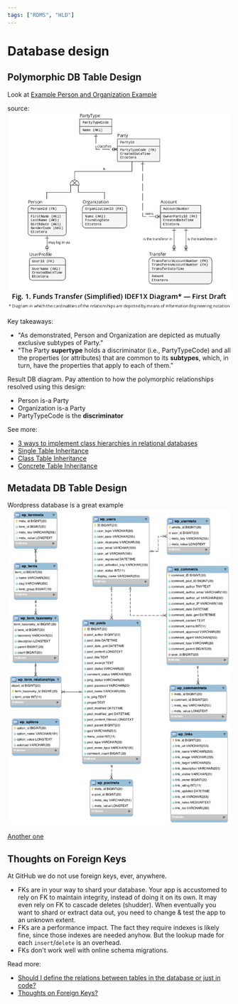 ```yaml
---
tags: ["RDMS", "HLD"]
---
```


# Database design 

<TagLinks />

##  Polymorphic DB Table Design

Look at [Example Person and Organization Example](https://dba.stackexchange.com/questions/179654/developing-a-database-for-a-funds-transfers-business-where-a-people-and-organi)

source: 
![Polymorphic DB Table Design](./img/Polymorphic-table.png)

Key takeaways:
- "As demonstrated, Person and Organization are depicted as mutually exclusive subtypes of Party."
- "The Party **supertype** holds a discriminator (i.e., PartyTypeCode) and all the properties (or attributes) that are common to its **subtypes**, which, in turn, have the properties that apply to each of them."

Result DB diagram. Pay attention to how the polymorphic relationships resolved using this design:
- Person is-a Party
- Organization is-a Party
- PartyTypeCode is the **discriminator**

See more: 
- [3 ways to implement class hierarchies in relational databases](https://stackoverflow.com/questions/9174200/how-to-create-multiple-one-to-ones/9178524#9178524)
- [Single Table Inheritance](https://www.martinfowler.com/eaaCatalog/singleTableInheritance.html)
- [Class Table Inheritance](https://www.martinfowler.com/eaaCatalog/classTableInheritance.html)
- [Concrete Table Inheritance](https://www.martinfowler.com/eaaCatalog/concreteTableInheritance.html)

## Metadata DB Table Design 

Wordpress database is a great example 
![Polymorphic DB Table Design](./img/wp-metadatatable.png)

[Another one](https://stackoverflow.com/questions/3241033/designing-database-to-hold-different-metadata-information)

## Thoughts on Foreign Keys 
At GitHub we do not use foreign keys, ever, anywhere.

- FKs are in your way to shard your database. Your app is accustomed to rely on FK to maintain integrity, instead of doing it on its own. It may even rely on FK to cascade deletes (shudder). When eventually you want to shard or extract data out, you need to change & test the app to an unknown extent.
- FKs are a performance impact. The fact they require indexes is likely fine, since those indexes are needed anyhow. But the lookup made for each `insert`/`delete` is an overhead.
- FKs don't work well with online schema migrations.



Read more: 
- [Should I define the relations between tables in the database or just in code?](https://softwareengineering.stackexchange.com/questions/334624/should-i-define-the-relations-between-tables-in-the-database-or-just-in-code)
- [Thoughts on Foreign Keys?](https://github.com/github/gh-ost/issues/331#issuecomment-266027731)
